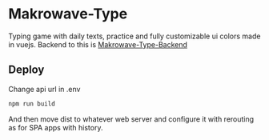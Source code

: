 # Makrowave-Type

Typing game with daily texts, practice and fully customizable ui colors made in vuejs.
Backend to this is [Makrowave-Type-Backend](https://github.com/Makrowave/Makrowave-Type-Backend)

## Deploy
Change api url in .env
```sh
npm run build
```
And then move dist to whatever web server and configure it with rerouting as for SPA apps with history.
